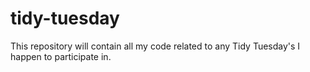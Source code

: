 # tidy-tuesday
This repository will contain all my code related to any Tidy Tuesday's I happen to participate in.
